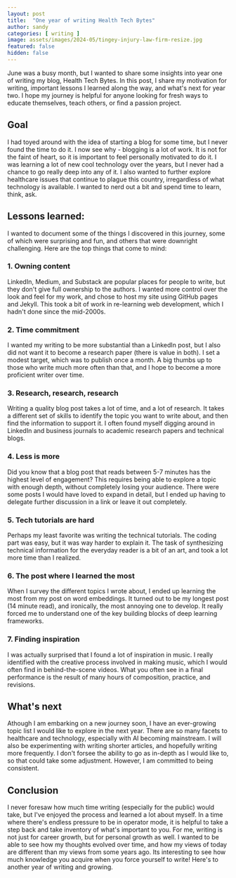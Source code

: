 ```yaml
---
layout: post
title:  "One year of writing Health Tech Bytes"
author: sandy
categories: [ writing ]
image: assets/images/2024-05/tingey-injury-law-firm-resize.jpg
featured: false
hidden: false
---
```


June was a busy month, but I wanted to share some insights into year one of writing my blog, Health Tech Bytes.  In this post, I share my motivation for writing, important lessons I learned along the way, and what's next for year two.  I hope my journey is helpful for anyone looking for fresh ways to educate themselves, teach others, or find a passion project.

## Goal
I had toyed around with the idea of starting a blog for some time, but I never found the time to do it.  I now see why - blogging is a lot of work.  It is not for the faint of heart, so it is important to feel personally motivated to do it.  I was learning a lot of new cool technology over the years, but I never had a chance to go really deep into any of it.  I also wanted to further explore healthcare issues that continue to plague this country, irregardless of what technology is available.  I wanted to nerd out a bit and spend time to learn, think, ask.

## Lessons learned:
I wanted to document some of the things I discovered in this journey, some of which were surprising and fun, and others that were downright challenging.  Here are the top things that come to mind:

### 1. Owning content 
LinkedIn, Medium, and Substack are popular places for people to write, but they don't give full ownership to the authors.  I wanted more control over the look and feel for my work, and chose to host my site using GitHub pages and Jekyll.  This took a bit of work in re-learning web development, which I hadn't done since the mid-2000s.

### 2. Time commitment
I wanted my writing to be more substantial than a LinkedIn post, but I also did not want it to become a research paper (there is value in both).  I set a modest target, which was to publish once a month.  A big thumbs up to those who write much more often than that, and I hope to become a more proficient writer over time.

### 3. Research, research, research  
Writing a quality blog post takes a lot of time, and a lot of research.  It takes a different set of skills to identify the topic you want to write about, and then find the information to support it.  I often found myself digging around in LinkedIn and business journals to academic research papers and technical blogs.  

### 4. Less is more  
Did you know that a blog post that reads between 5-7 minutes has the highest level of engagement?  This requires being able to explore a topic with enough depth, without completely losing your audience.  There were some posts I would have loved to expand in detail, but I ended up having to delegate further discussion in a link or leave it out completely. 

### 5. Tech tutorials are hard
Perhaps my least favorite was writing the technical tutorials.  The coding part was easy, but it was way harder to explain it.  The task of synthesizing technical information for the everyday reader is a bit of an art, and took a lot more time than I realized.

### 6. The post where I learned the most
When I survey the different topics I wrote about, I ended up learning the most from my post on word embeddings.  It turned out to be my longest post (14 minute read), and ironically, the most annoying one to develop.  It really forced me to understand one of the key building blocks of deep learning frameworks.

### 7. Finding inspiration
I was actually surprised that I found a lot of inspiration in music.  I really identified with the creative process involved in making music, which I would often find in behind-the-scene videos.  What you often see in a final performance is the result of many hours of composition, practice, and revisions.

## What's next
Athough I am embarking on a new journey soon, I have an ever-growing topic list I would like to explore in the next year.  There are so many facets to healthcare and technology, especially with AI becoming mainstream.  I will also be experimenting with writing shorter articles, and hopefully writing more frequently.  I don't forsee the ability to go as in-depth as I would like to, so that could take some adjustment.  However, I am committed to being consistent.

## Conclusion
I never foresaw how much time writing (especially for the public) would take, but I've enjoyed the process and learned a lot about myself.  In a time where there's endless pressure to be in operator mode, it is helpful to take a step back and take inventory of what's important to you.  For me, writing is not just for career growth, but for personal growth as well.  I wanted to be able to see how my thoughts evolved over time, and how my views of today are different than my views from some years ago.  Its interesting to see how much knowledge you acquire when you force yourself to write!  Here's to another year of writing and growing.